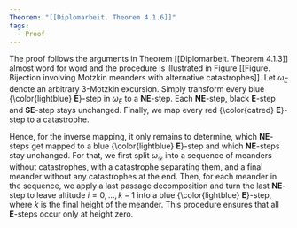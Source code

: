 ```yaml
---
Theorem: "[[Diplomarbeit. Theorem 4.1.6]]"
tags:
  - Proof
---
```


The proof follows the arguments in Theorem [[Diplomarbeit. Theorem 4.1.3]] almost word for word and the procedure is illustrated in Figure [[Figure. Bijection involving Motzkin meanders with alternative catastrophes]].
Let $\omega_E$ denote an arbitrary 3-Motzkin excursion. 
Simply transform every blue {\color{lightblue} **E**}-step in $\omega_E$ to a **NE**-step.
Each **NE**-step, black **E**-step and **SE**-step stays unchanged.
Finally, we map every red {\color{catred} **E**}-step to a catastrophe.

Hence, for the inverse mapping, it only remains to determine, which **NE**-steps get mapped to a blue {\color{lightblue} **E**}-step and which **NE**-steps stay unchanged.
For that, we first split $\omega_\mathcal{D}$ into a sequence of meanders without catastrophes, with a catastrophe separating them, and a final meander without any catastrophes at the end.
Then, for each meander in the sequence, we apply a last passage decomposition and turn the last **NE**-step to leave altitude $i = 0, \dots, k - 1$ into a blue {\color{lightblue} **E**}-step, where $k$ is the final height of the meander. This procedure ensures that all **E**-steps occur only at height zero.
